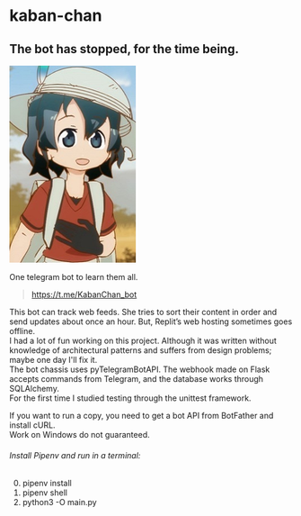# kaban-chan

## The bot has stopped, for the time being.

![picture](kaban.jpg "Kaban-chan")

One telegram bot to learn them all.
> https://t.me/KabanChan_bot

This bot can track web feeds. She tries to sort their content in order and send updates about once an hour. But, Replit’s web hosting sometimes goes offline. <br>
I had a lot of fun working on this project. Although it was written without knowledge of architectural patterns and suffers from design problems; maybe one day I'll fix it. <br>
The bot chassis uses pyTelegramBotAPI. The webhook made on Flask accepts commands from Telegram, and the database works through SQLAlchemy. <br>
For the first time I studied testing through the unittest framework.

If you want to run a copy, you need to get a bot API from BotFather and install cURL. <br>
Work on Windows do not guaranteed.

###### Install Pipenv and run in a terminal:

0. pipenv install
1. pipenv shell
2. python3 -O main.py
